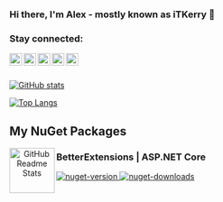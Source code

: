 ### Hi there, I'm Alex - mostly known as iTKerry 👋

### Stay connected:

[<img align="left" alt="StackOverflow" width="22px" src="https://cdn.jsdelivr.net/npm/simple-icons@v3/icons/stackoverflow.svg" />][stackoverflow]
[<img align="left" alt="YouTube" width="22px" src="https://cdn.jsdelivr.net/npm/simple-icons@v3/icons/youtube.svg" />][youtube]
[<img align="left" alt="Twitter" width="22px" src="https://cdn.jsdelivr.net/npm/simple-icons@v3/icons/twitter.svg" />][twitter]
[<img align="left" alt="LinkedIn" width="22px" src="https://cdn.jsdelivr.net/npm/simple-icons@v3/icons/linkedin.svg" />][linkedin]
[<img align="left" alt="Instagram" width="22px" src="https://cdn.jsdelivr.net/npm/simple-icons@v3/icons/instagram.svg" />][instagram]

<br />
<br />

[![GitHub stats](https://github-readme-stats.vercel.app/api?username=itkerry&show_icons=true&include_all_commits=true&hide_border=true)](https://github.com/iTKerry)

[![Top Langs](https://github-readme-stats.vercel.app/api/top-langs/?username=itkerry&layout=compact&hide_border=true)](https://github.com/iTKerry)

## My NuGet Packages
<p align="center">
    <img width="80px" src="https://github.com/itkerry/better-extensions-aspnet/raw/master/icon.png" align="left" alt="GitHub Readme Stats" />
    <h3 align="left">BetterExtensions | ASP.NET Core</h3>
</p>
<p align="left">
    <a href="https://www.nuget.org/packages/BetterExtensions.AspNet/">
        <img alt="nuget-version" src="https://img.shields.io/nuget/v/BetterExtensions.AspNet.svg" />
    </a>
    <a href="https://www.nuget.org/packages/BetterExtensions.AspNet/">
        <img alt="nuget-downloads" src="https://img.shields.io/nuget/dt/BetterExtensions.AspNet.svg" />
    </a>
</p>

[twitter]: https://twitter.com/iTKerry_
[youtube]: https://www.youtube.com/channel/UC6e15MO-hrUVVOSOYnbe7Qw
[instagram]: https://www.instagram.com/itkerry_
[linkedin]: https://www.linkedin.com/in/alex-katrynets
[stackoverflow]: https://stackoverflow.com/users/7330025/itkerry?tab=profile
